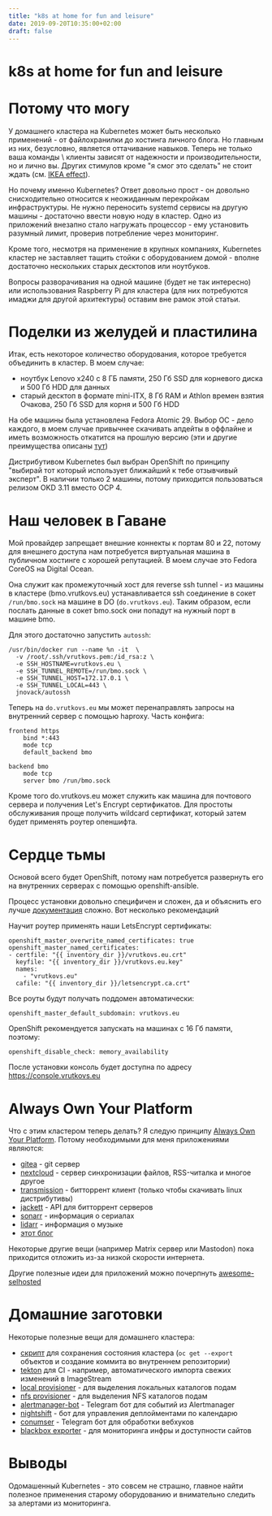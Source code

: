 ```yaml
---
title: "k8s at home for fun and leisure"
date: 2019-09-20T10:35:00+02:00
draft: false
---
```


k8s at home for fun and leisure
====

# Потому что могу

У домашнего кластера на Kubernetes может быть несколько применений - от файлохранилки до хостинга
личного блога. Но главным из них, безусловно, является оттачивание навыков. Теперь не только ваша
команды \ клиенты зависят от надежности и производительности, но и лично вы. Других стимулов кроме
"я смог это сделать" не стоит ждать (см. [IKEA effect](https://en.wikipedia.org/wiki/IKEA_effect)).

Но почему именно Kubernetes? Ответ довольно прост - он довольно снисходительно относится к 
неожиданным перекройкам инфраструктуры. Не нужно переносить systemd сервисы на другую машины - 
достаточно ввести новую ноду в кластер. Одно из приложений внезапно стало нагружать процессор - ему 
установить разумный лимит, проверив потребление через мониторинг.

Кроме того, несмотря на применение в крупных компаниях, Kubernetes кластер не заставляет тащить 
стойки с оборудованием домой - вполне достаточно нескольких старых десктопов или ноутбуков.

Вопросы разворачивания на одной машине (будет не так интересно) или использования 
Raspberry Pi для кластера (для них потребуются имаджи для другой архитектуры) оставим вне рамок этой 
статьи.

# Поделки из желудей и пластилина

Итак, есть некоторое количество оборудования, которое требуется объединить в кластер. В моем случае:

* ноутбук Lenovo x240 с 8 ГБ памяти, 250 Гб SSD для корневого диска и 500 Гб HDD для данных
* старый десктоп в формате mini-ITX, 8 Гб RAM и Athlon времен взятия Очакова, 250 Гб SSD для корня и 500 Гб HDD

На обе машины была установлена Fedora Atomic 29. Выбор ОС - дело каждого, в моем случае привычнее 
скачивать апдейты в оффлайне и иметь возможность откатится на прошлую версию (эти и другие 
преимущества описаны [тут](https://www.projectatomic.io/docs/os-updates/))

Дистрибутивом Kubernetes был выбран OpenShift по принципу "выбирай тот который использует ближайший 
к тебе отзывчивый эксперт". В наличии только 2 машины, потому приходится пользоваться релизом OKD 3.11 
вместо OCP 4.

# Наш человек в Гаване

Мой провайдер запрещает внешние коннекты к портам 80 и 22, потому для внешнего доступа нам потребуется 
виртуальная машина в публичном хостинге с хорошей репутацией. В моем случае это Fedora CoreOS на 
Digital Ocean.

Она служит как промежуточный хост для reverse ssh tunnel - из машины в кластере 
(bmo.vrutkovs.eu) устанавливается ssh соединение в сокет `/run/bmo.sock` на машине в DO (`do.vrutkovs.eu`). 
Таким образом, если послать данные в сокет bmo.sock они попадут на нужный порт в машине bmo.

Для этого достаточно запустить `autossh`:
```
/usr/bin/docker run --name %n -it  \
  -v /root/.ssh/vrutkovs.pem:/id_rsa:z \
  -e SSH_HOSTNAME=vrutkovs.eu \
  -e SSH_TUNNEL_REMOTE=/run/bmo.sock \
  -e SSH_TUNNEL_HOST=172.17.0.1 \
  -e SSH_TUNNEL_LOCAL=443 \
  jnovack/autossh
```

Теперь на `do.vrutkovs.eu` мы может перенаправлять запросы на внутренний сервер с помощью haproxy.
Часть конфига:
```
frontend https
    bind *:443
    mode tcp
    default_backend bmo

backend bmo
    mode tcp
    server bmo /run/bmo.sock
```

Кроме того do.vrutkovs.eu может служить как машина для почтового сервера и получения Let's Encrypt 
сертификатов. Для простоты обслуживания проще получить wildcard сертификат, который затем будет 
применять роутер опеншифта.

# Сердце тьмы
Основой всего будет OpenShift, потому нам потребуется развернуть его на внутренних серверах с помощью 
openshift-ansible.

Процесс установки довольно специфичен и сложен, да и объяснить его лучше 
[документация](https://docs.openshift.com/container-platform/3.11/install/index.html) сложно. Вот 
несколько рекомендаций

Научит роутер применять наши LetsEncrypt сертификаты:
```
openshift_master_overwrite_named_certificates: true
openshift_master_named_certificates:
- certfile: "{{ inventory_dir }}/vrutkovs.eu.crt"
  keyfile: "{{ inventory_dir }}/vrutkovs.eu.key"
  names:
    - "vrutkovs.eu"
  cafile: "{{ inventory_dir }}/letsencrypt.ca.crt"
```

Все роуты будут получать поддомен автоматически:
```
openshift_master_default_subdomain: vrutkovs.eu
```

OpenShift рекомендуется запускать на машинах с 16 Гб памяти, поэтому:
```
openshift_disable_check: memory_availability
```

После установки консоль будет доступна по адресу https://console.vrutkovs.eu

# Always Own Your Platform

Что с этим кластером теперь делать? Я следую принципу [Always Own Your Platform](http://www.alwaysownyourplatform.com/).
Потому необходимыми для меня приложениями являются:

* [gitea](https://gitea.io/) - git сервер
* [nextcloud](https://nextcloud.com/) - сервер синхронизации файлов, RSS-читалка и многое другое
* [transmission](https://transmissionbt.com/) - битторрент клиент (только чтобы скачивать linux дистрибутивы)
* [jackett](https://github.com/Jackett/Jackett) - API для битторрент серверов
* [sonarr](https://github.com/Sonarr/Sonarr) - информация о сериалах
* [lidarr](https://github.com/lidarr/Lidarr/) - информация о музыке
* [этот блог](https://github.com/vrutkovs/blog)

Некоторые другие вещи (например Matrix сервер или Mastodon) пока приходится отложить из-за низкой скорости интернета.

Другие полезные идеи для приложений можно почерпнуть [awesome-selhosted](https://github.com/Kickball/awesome-selfhosted)

# Домашние заготовки

Некоторые полезные вещи для домашнего кластера:

* [скрипт](https://github.com/vrutkovs/homelab-openshift-ci/blob/master/git-cluster-state.sh) для сохранения состояния кластера (`oc get --export` объектов и создание коммита во внутреннем репозитории)
* [tekton](https://github.com/tektoncd/pipeline) для CI - например, автоматического импорта свежих изменений в ImageStream
* [local provisioner](https://github.com/kubernetes-sigs/sig-storage-local-static-provisioner) - для выделения локальных каталогов подам
* [nfs provisioner](https://github.com/kubernetes-incubator/external-storage/tree/master/nfs) - для выделения NFS каталогов подам
* [alertmanager-bot](https://github.com/metalmatze/alertmanager-bot) - Telegram бот для событий из Alertmanager
* [nightshift](https://github.com/joyrex2001/nightshift) - бот для управления деплойментами по календарю
* [conumser](https://github.com/vrutkovs/conumser/) - Telegram бот для обработки вебхуков
* [blackbox exporter](https://github.com/prometheus/blackbox_exporter) - для мониторинга инфры и доступности сайтов


# Выводы

Одомашенный Kubernetes - это совсем не страшно, главное найти полезное применения старому оборудованию 
и внимательно следить за алертами из мониторинга.
